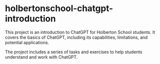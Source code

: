 # holbertonschool-chatgpt-introduction

This project is an introduction to ChatGPT for Holberton School students.
It covers the basics of ChatGPT, including its capabilities, limitations, and potential applications.

The project includes a series of tasks and exercises to help students understand and work with ChatGPT.